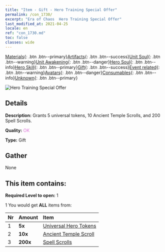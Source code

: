 ```yaml
---
title: "Item - Gift - Hero Training Special Offer"
permalink: /con_1730/
excerpt: "Era of Chaos  Hero Training Special Offer"
last_modified_at: 2021-04-25
locale: en
ref: "con_1730.md"
toc: false
classes: wide
---
```

 [Materials](/Items/){: .btn .btn--primary}[Artifacts](/Items/Artifacts/){: .btn .btn--success}[Unit Soul](/Items/UnitSoul/){: .btn .btn--warning}[Unit Awakening](/Items/UnitAwakening/){: .btn .btn--danger}[Hero Soul](/Items/HeroSoul/){: .btn .btn--info}[Hero Skill](/Items/HeroSkill/){: .btn .btn--primary}[Gift](/Items/Gift/){: .btn .btn--success}[Event related](/Items/Events/){: .btn .btn--warning}[Avatars](/Items/Avatars/){: .btn .btn--danger}[Consumables](/Items/Consumables/){: .btn .btn--info}[Unknown](/Items/Unknown/){: .btn .btn--primary}

 ![Hero Training Special Offer](/images/t/i_907346.png)

## Details
 **Description:** Grants 5 universal tokens, 10 Ancient Temple Scrolls, and 200 Spell Scrolls.

 **Quality:** <span style="color: #DA70D6">OK</span>

 **Type:** Gift

## Gather

  None

## This item contains:

 **Required Level to open:** 1

 1 You would get **ALL** items  from:

  | Nr | Amount |     Item    |
  |:---|:-------|:------------|
  | 1 |  **5x** | [Universal Hero Tokens](/Items/her_358/) |  | 
  | 2 |  **10x** | [Ancient Temple Scroll](/Items/con_697/) |  | 
  | 3 |  **200x** | [Spell Scrolls](/Items/con_694/) |  | 

